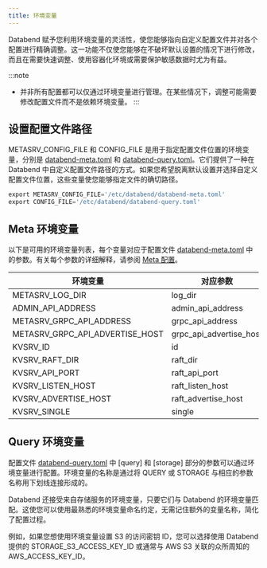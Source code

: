 ```yaml
---
title: 环境变量
---
```


Databend 赋予您利用环境变量的灵活性，使您能够指向自定义配置文件并对各个配置进行精确调整。这一功能不仅使您能够在不破坏默认设置的情况下进行修改，而且在需要快速调整、使用容器化环境或需要保护敏感数据时尤为有益。

:::note
- 并非所有配置都可以仅通过环境变量进行管理。在某些情况下，调整可能需要修改配置文件而不是依赖环境变量。
:::

## 设置配置文件路径

METASRV_CONFIG_FILE 和 CONFIG_FILE 是用于指定配置文件位置的环境变量，分别是 [databend-meta.toml](https://github.com/datafuselabs/databend/blob/main/scripts/distribution/configs/databend-meta.toml) 和 [databend-query.toml](https://github.com/datafuselabs/databend/blob/main/scripts/distribution/configs/databend-query.toml)。它们提供了一种在 Databend 中自定义配置文件路径的方式。如果您希望脱离默认设置并选择自定义配置文件位置，这些变量使您能够指定文件的确切路径。

```sql title='示例'
export METASRV_CONFIG_FILE='/etc/databend/databend-meta.toml'
export CONFIG_FILE='/etc/databend/databend-query.toml'
```

## Meta 环境变量

以下是可用的环境变量列表，每个变量对应于配置文件 [databend-meta.toml](https://github.com/datafuselabs/databend/blob/main/scripts/distribution/configs/databend-meta.toml) 中的参数。有关每个参数的详细解释，请参阅 [Meta 配置](01-metasrv-config.md)。

| 环境变量                        | 对应参数                |
|---------------------------------|-------------------------|
| METASRV_LOG_DIR                 | log_dir                 |
| ADMIN_API_ADDRESS               | admin_api_address       |
| METASRV_GRPC_API_ADDRESS        | grpc_api_address        |
| METASRV_GRPC_API_ADVERTISE_HOST | grpc_api_advertise_host |
| KVSRV_ID                        | id                      |
| KVSRV_RAFT_DIR                  | raft_dir                |
| KVSRV_API_PORT                  | raft_api_port           |
| KVSRV_LISTEN_HOST               | raft_listen_host        |
| KVSRV_ADVERTISE_HOST            | raft_advertise_host     |
| KVSRV_SINGLE                    | single                  |

## Query 环境变量

配置文件 [databend-query.toml](https://github.com/datafuselabs/databend/blob/main/scripts/distribution/configs/databend-query.toml) 中 [query] 和 [storage] 部分的参数可以通过环境变量进行配置。环境变量的名称是通过将 QUERY 或 STORAGE 与相应的参数名称用下划线连接形成的。

Databend 还接受来自存储服务的环境变量，只要它们与 Databend 的环境变量匹配。这使您可以使用最熟悉的环境变量命名约定，无需记住额外的变量名称，简化了配置过程。

例如，如果您想使用环境变量设置 S3 的访问密钥 ID，您可以选择使用 Databend 提供的 STORAGE_S3_ACCESS_KEY_ID 或通常与 AWS S3 关联的众所周知的 AWS_ACCESS_KEY_ID。